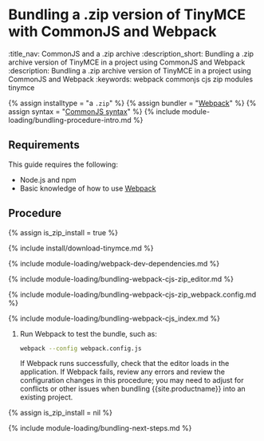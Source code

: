 # Bundling a .zip version of TinyMCE with CommonJS and Webpack
:title_nav: CommonJS and a .zip archive
:description_short: Bundling a .zip archive version of TinyMCE in a project using CommonJS and Webpack
:description: Bundling a .zip archive version of TinyMCE in a project using CommonJS and Webpack
:keywords: webpack commonjs cjs zip modules tinymce

{% assign installtype = "a `.zip`" %}
{% assign bundler = "[Webpack](https://webpack.js.org/)" %}
{% assign syntax = "[CommonJS syntax](http://www.commonjs.org/specs/modules/1.0/)" %}
{% include module-loading/bundling-procedure-intro.md %}

## Requirements

This guide requires the following:

- Node.js and npm
- Basic knowledge of how to use [Webpack](https://webpack.js.org/)

## Procedure

{% assign is_zip_install = true %}

{% include install/download-tinymce.md %}

{% include module-loading/webpack-dev-dependencies.md %}

{% include module-loading/bundling-webpack-cjs-zip_editor.md %}

{% include module-loading/bundling-webpack-cjs-zip_webpack.config.md %}

{% include module-loading/bundling-webpack-cjs_index.md %}

1. Run Webpack to test the bundle, such as:

    ```sh
    webpack --config webpack.config.js
    ```

    If Webpack runs successfully, check that the editor loads in the application.
    If Webpack fails, review any errors and review the configuration changes in this procedure; you may need to adjust for conflicts or other issues when bundling {{site.productname}} into an existing project.

{% assign is_zip_install = nil %}

{% include module-loading/bundling-next-steps.md %}
